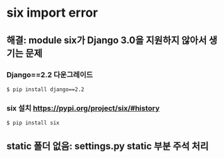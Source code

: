 # six import error

## 해결:  module six가 Django 3.0을 지원하지 않아서 생기는 문제

### Django==2.2 다운그레이드 

    $ pip install django==2.2

### six 설치 https://pypi.org/project/six/#history
    $ pip install six

## static 폴더 없음: settings.py static 부분 주석 처리
